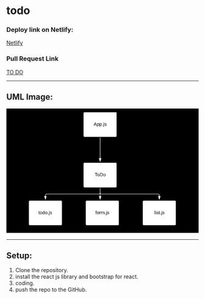 # todo

### Deploy link on Netlify:

[Netlify](https://haneen-todo.netlify.app/)

### Pull Request Link

[TO DO](https://github.com/HaneenKh88/todo/pull/1)

****************************************************************************************************

## UML Image:

![UML](https://github.com/HaneenKh88/todo/blob/main/assests/lab31.png)


****************************************************************************************************

## Setup:

1. Clone the repository.
2. install the react js library and bootstrap for react.
3. coding.
4. push the repo to the GitHub.


